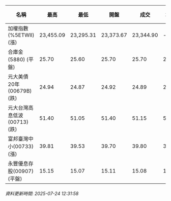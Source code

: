 | 名稱 | 最高 | 最低 | 開盤 | 成交 | 均價 | 成交金額(億) | 昨收 | 漲跌幅 | 漲跌 | 總量 | 昨量 | 振幅 |
| -------- | -------- | -------- | -------- |-------- | -------- | -------- |-------- |-------- |-------- | -------- | -------- |-------- |
|加權指數(%5ETWII) (漲)|23,455.09|23,295.31|23,373.67|23,344.90|-|2,674.11|23,318.67|0.11%|26.23|5,141,488|0|0.69%|
|合庫金(5880) (平盤)|25.70|25.60|25.70|25.70|25.65|0.472|25.70|0.00%|0.00|1,838|8,099|0.39%|
|元大美債20年(00679B) (跌)|24.94|24.87|24.92|24.89|24.90|4.79|24.96|0.28%|0.07|19,256|29,001|0.28%|
|元大台灣高息低波(00713) (跌)|51.40|51.05|51.40|51.15|51.19|4.07|51.25|0.20%|0.10|7,952|6,877|0.68%|
|富邦臺灣中小(00733) (漲)|39.81|39.53|39.70|39.80|39.70|0.128|39.50|0.76%|0.30|322|717|0.71%|
|永豐優息存股(00907) (平盤)|15.15|15.07|15.11|15.08|15.10|0.223|15.08|0.00%|0.00|1,473|2,455|0.53%|
###### 資料更新時間: 2025-07-24 12:31:58